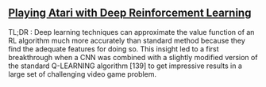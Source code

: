 ## [Playing Atari with Deep Reinforcement Learning](https://www.cs.toronto.edu/~vmnih/docs/dqn.pdf)
TL;DR : Deep learning techniques can approximate the value function of an RL algorithm much more accurately than standard method
because they find the adequate features for doing so. This insight led to a first breakthrough when a CNN was combined with a slightly modified version of the standard Q-LEARNING
algorithm [139] to get impressive results in a large set of challenging video game problem.
